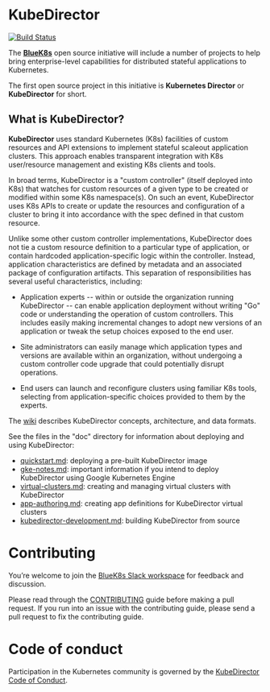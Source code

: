 # KubeDirector

[![Build Status](https://travis-ci.com/bluek8s/kubedirector.svg?branch=master)](https://travis-ci.com/bluek8s/kubedirector)

The [**BlueK8s**](https://github.com/bluek8s) open source initiative will include a number of projects to help bring enterprise-level capabilities for distributed stateful applications to Kubernetes. 

The first open source project in this initiative is **Kubernetes Director** or **KubeDirector** for short.

## What is KubeDirector?

**KubeDirector** uses standard Kubernetes (K8s) facilities of custom resources and API extensions to implement stateful scaleout application clusters. This approach enables transparent integration with K8s user/resource management and existing K8s clients and tools.

In broad terms, KubeDirector is a "custom controller" (itself deployed into K8s) that watches for custom resources of a given type to be created or modified within some K8s namespace(s). On such an event, KubeDirector uses K8s APIs to create or update the resources and configuration of a cluster to bring it into accordance with the spec defined in that custom resource.

Unlike some other custom controller implementations, KubeDirector does not tie a custom resource definition to a particular type of application, or contain hardcoded application-specific logic within the controller. Instead, application characteristics are defined by metadata and an associated package of configuration artifacts. This separation of responsibilities has several useful characteristics, including:

* Application experts -- within or outside the organization running KubeDirector -- can enable application deployment without writing "Go" code or understanding the operation of custom controllers. This includes easily making incremental changes to adopt new versions of an application or tweak the setup choices exposed to the end user.

* Site administrators can easily manage which application types and versions are available within an organization, without undergoing a custom controller code upgrade that could potentially disrupt operations.

* End users can launch and reconfigure clusters using familiar K8s tools, selecting from application-specific choices provided to them by the experts.

The [wiki](https://github.com/bluek8s/kubedirector/wiki) describes KubeDirector concepts, architecture, and data formats.

See the files in the "doc" directory for information about deploying and using KubeDirector:
* [quickstart.md](doc/quickstart.md): deploying a pre-built KubeDirector image
* [gke-notes.md](doc/gke-notes.md): important information if you intend to deploy KubeDirector using Google Kubernetes Engine
* [virtual-clusters.md](doc/virtual-clusters.md): creating and managing virtual clusters with KubeDirector
* [app-authoring.md](doc/app-authoring.md): creating app definitions for KubeDirector virtual clusters
* [kubedirector-development.md](doc/kubedirector-development.md): building KubeDirector from source

# Contributing

You’re welcome to join the [BlueK8s Slack workspace](https://join.slack.com/t/bluek8s/shared_invite/enQtNTQzNDQzNjQwMDMyLTdjYjE0ZTg0OGJhZWUxMzhkZTZjNDg5ODIyNzZmNzZiYTk4ZjQxNDFjYzk4OWM0MjFlNmVkNWNlNmFjNzkzNjQ) for feedback and discussion.

Please read through the [CONTRIBUTING](CONTRIBUTING.md) guide before making a pull request. If you run into an issue with the contributing guide, please send a pull request to fix the contributing guide.

# Code of conduct

Participation in the Kubernetes community is governed by the [KubeDirector Code of Conduct](CODE_OF_CONDUCT.md).
